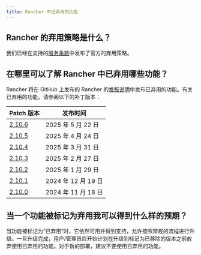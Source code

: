 ```yaml
---
title: Rancher 中已弃用的功能
---
```


<head>
  <link rel="canonical" href="https://ranchermanager.docs.rancher.com/zh/faq/deprecated-features"/>
</head>

## Rancher 的弃用策略是什么？

我们已经在支持的[服务条款](https://rancher.com/support-maintenance-terms)中发布了官方的弃用策略。

## 在哪里可以了解 Rancher 中已弃用哪些功能？

Rancher 将在 GitHub 上发布的 Rancher 的[发版说明](https://github.com/rancher/rancher/releases)中发布已弃用的功能。有关已弃用的功能，请参阅以下的补丁版本：

| Patch 版本                                                      | 发布时间              |
| --------------------------------------------------------------- | -------------------- |
| [2.10.6](https://github.com/rancher/rancher/releases/tag/v2.10.6) | 2025 年 5 月 22 日  |
| [2.10.5](https://github.com/rancher/rancher/releases/tag/v2.10.5) | 2025 年 4 月 24 日  |
| [2.10.4](https://github.com/rancher/rancher/releases/tag/v2.10.4) | 2025 年 3 月 31 日  |
| [2.10.3](https://github.com/rancher/rancher/releases/tag/v2.10.3) | 2025 年 2 月 27 日  |
| [2.10.2](https://github.com/rancher/rancher/releases/tag/v2.10.2) | 2025 年 1 月 29 日  |
| [2.10.1](https://github.com/rancher/rancher/releases/tag/v2.10.1) | 2024 年 12 月 19 日 |
| [2.10.0](https://github.com/rancher/rancher/releases/tag/v2.10.0) | 2024 年 11 月 18 日 |

## 当一个功能被标记为弃用我可以得到什么样的预期？

当功能被标记为“已弃用”时，它依然可用并得到支持，允许按照常规的流程进行升级。一旦升级完成，用户/管理员应开始计划在升级到标记为已移除的版本之前放弃使用已弃用的功能。对于新的部署，建议不要使用已弃用的功能。
